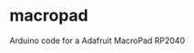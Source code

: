 # macropad

Arduino code for a Adafruit MacroPad RP2040

<!-- developer instructions for linux cli + arduino gui -->
